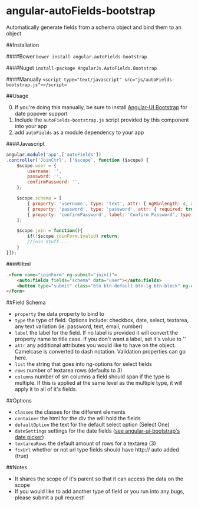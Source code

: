 angular-autoFields-bootstrap
=============================

Automatically generate fields from a schema object and bind them to an object

##Installation

####Bower
`bower install angular-autoFields-bootstrap`

####Nuget
`install-package AngularJs.AutoFields.Bootstrap`

####Manually
`<script type="text/javascript" src="js/autoFields-bootstrap.js"></script>`

##Usage

0. If you're doing this manually, be sure to install [Angular-UI Bootstrap](https://github.com/angular-ui/bootstrap) for date popover support
1. Include the `autoFields-bootstrap.js` script provided by this component into your app
2. add `autoFields` as a module dependency to your app

####Javascript
```javascript
angular.module('app',['autoFields'])
.controller('JoinCtrl', ['$scope', function ($scope) {
	$scope.user = {
		username: '',
		password: '',
		confirmPassword: '',
	};

	$scope.schema = [
		{ property: 'username', type: 'text', attr: { ngMinlength: 4, required: true } },
		{ property: 'password', type: 'password', attr: { required: true } },
		{ property: 'confirmPassword', label: 'Confirm Password', type: 'password', attr: { confirmPassword: 'user.password', required: true } }
	];

	$scope.join = function(){
		if(!$scope.joinForm.$valid) return;
		//join stuff....
	}
}]);
```

####Html
```html
 <form name="joinForm" ng-submit="join()">
    <auto:fields fields="schema" data="user"></auto:fields>
    <button type="submit" class="btn btn-default btn-lg btn-block" ng-class="{'btn-primary':joinForm.$valid}" tabindex="100">Join</button>
</form>
```

##Field Schema

* `property` the data property to bind to
* `type` the type of field. Options include: checkbox, date, select, textarea, any text variation (ie. password, text, email, number)
* `label` the label for the field. If no label is provided it will convert the property name to title case. If you don't want a label, set it's value to ''
* `attr` any additional attributes you would like to have on the object. Camelcase is converted to dash notation. Validation properties can go here.
* `list` the string that goes into ng-options for select fields
* `rows` number of textarea rows (defaults to 3)
* `columns` number of sm columns a field should span if the type is multiple. If this is applied at the same level as the multiple type, it will apply it to all of it's fields.

##Options

* `classes` the classes for the different elements
* `container` the html for the div the will hold the fields
* `defaultOption` the text for the default select option (Select One)
* `dateSettings` settings for the date fields ([see angular-ui-bootstrap's date picker](http://angular-ui.github.io/bootstrap/#/datepicker))
* `textareaRows` the default amount of rows for a textarea (3)
* `fixUrl` whether or not url type fields should have http:// auto added (true)

##Notes
* It shares the scope of it's parent so that it can access the data on the scope
* If you would like to add another type of field or you run into any bugs, please submit a pull request!